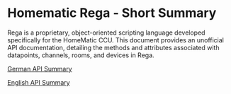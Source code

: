# Homematic Rega - Short Summary

Rega is a proprietary, object-oriented scripting language developed specifically for the HomeMatic CCU. This document provides an unofficial API documentation, detailing the methods and attributes associated with datapoints, channels, rooms, and devices in Rega.

[German API Summary](./README_de.md)

[English API Summary](./README_en.md)